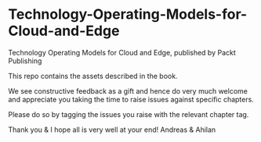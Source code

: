 # Technology-Operating-Models-for-Cloud-and-Edge
Technology Operating Models for Cloud and Edge, published by Packt Publishing

This repo contains the assets described in the book.

We see constructive feedback as a gift and hence do very much welcome and appreciate you taking the time to raise issues against specific chapters.

Please do so by tagging the issues you raise with the relevant chapter tag.

Thank you & I hope all is very well at your end!
Andreas & Ahilan

